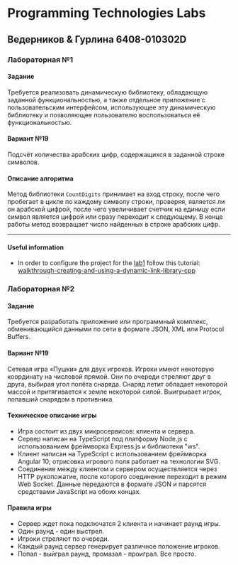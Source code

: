 # Programming Technologies Labs

## Ведерников & Гурлина 6408-010302D

### Лабораторная №1

#### Задание

Требуется реализовать динамическую библиотеку, обладающую заданной функциональностью, а также отдельное приложение с пользовательским интерфейсом, использующее эту динамическую библиотеку и позволяющее пользователю воспользоваться её функциональностью.

#### Вариант №19

Подсчёт количества арабских цифр, содержащихся в заданной строке символов.

#### Описание алгоритма

Метод библиотеки `CountDigits` принимает на вход строку, после чего пробегает в цикле по каждому символу строки, проверяя, является ли он арабской цифрой, после чего увеличивает счетчик на единицу если символ является цифрой или сразу переходит к следующему. В конце работы метод возвращает число найденных в строке арабских цифр.

<hr>

#### Useful information

* In order to configure the project for the [lab1](lab1) follow this tutorial: 
[walkthrough-creating-and-using-a-dynamic-link-library-cpp](https://docs.microsoft.com/ru-ru/cpp/build/walkthrough-creating-and-using-a-dynamic-link-library-cpp?view=vs-2019)

### Лабораторная №2

#### Задание

Требуется разработать приложение или программный комплекс, обменивающийся данными по сети в формате JSON, XML или Protocol Buffers.

#### Вариант №19

Сетевая игра «Пушки» для двух игроков. Игроки имеют некоторую координату на числовой прямой. Они по очереди стреляют друг в друга, выбирая угол полёта снаряда. Снаряд летит обладает некоторой массой и притягивается к земле некоторой силой. Выигрывает игрок, попавший снарядом в противника.

#### Техническое описание игры

* Игра состоит из двух микросервисов: клиента и сервера. 
* Сервер написан на TypeScript под платформу Node.js с использованием фреймворка Express.js и библиотеки "ws". 
* Клиент написан на TypeScript с использованием фреймворка Angular 10; отрисовка игрового поля работает на технологии SVG. 
* Соединение между клиентом и сервером осуществляется через HTTP рукопожатие, после которого соединение переходит в режим Web Socket. Данные передаются в формате JSON и парсятся средствами JavaScript на обоих концах.

#### Правила игры

* Сервер ждет пока подключатся 2 клиента и начинает раунд игры. 
* Один раунд - один выстрел. 
* Игроки стреляют по очереди.
* Каждый раунд сервер генерирует различное положение игроков.
* Попал - выйграл раунд, промазал - проиграл. Все просто.
